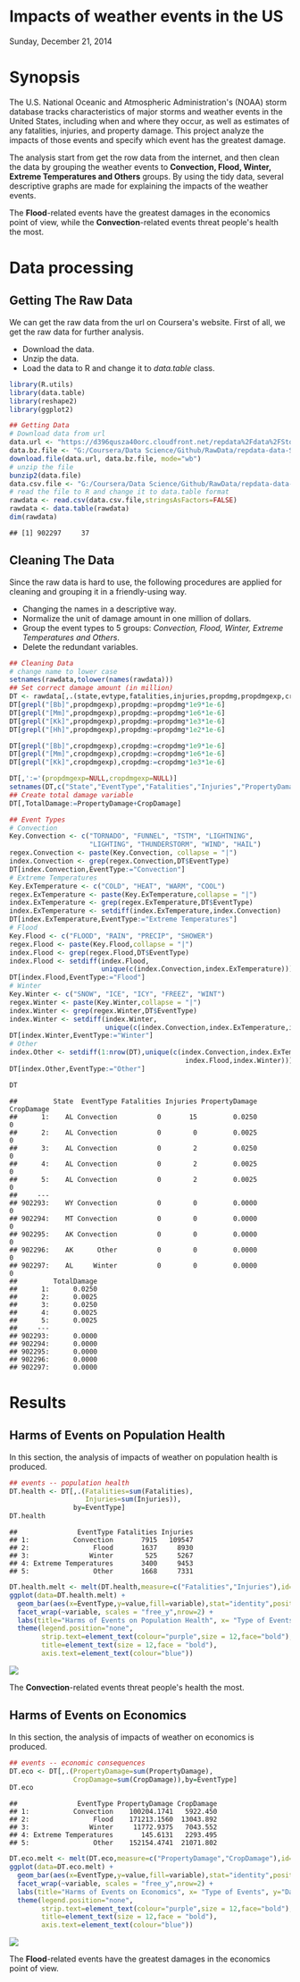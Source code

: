 # Impacts of weather events in the US
Sunday, December 21, 2014  

# Synopsis  

The U.S. National Oceanic and Atmospheric Administration's (NOAA) storm database tracks characteristics of major storms and weather events in the United States, including when and where they occur, as well as estimates of any fatalities, injuries, and property damage. This project analyze the impacts of those events and specify which event has the greatest damage.

The analysis start from get the row data from the internet, and then clean the data by grouping the weather events to **Convection, Flood, Winter, Extreme Temperatures and Others** groups. By using the tidy data, several descriptive graphs are made for explaining the impacts of the weather events.

The **Flood**-related events have the greatest damages in the economics point of view, while the **Convection**-related events threat people's health the most.


# Data processing
## Getting The Raw Data

We can get the raw data from the url on Coursera's website. First of all, we get the raw data for further analysis.

  + Download the data.
  + Unzip the data.
  + Load the data to R and change it to *data.table* class.

```r
library(R.utils)
library(data.table)
library(reshape2)
library(ggplot2)

## Getting Data
# Download data from url
data.url <- "https://d396qusza40orc.cloudfront.net/repdata%2Fdata%2FStormData.csv.bz2"
data.bz.file <- "G:/Coursera/Data Science/Github/RawData/repdata-data-StormData.csv.bz2"
download.file(data.url, data.bz.file, mode="wb")
# unzip the file
bunzip2(data.file)
data.csv.file <- "G:/Coursera/Data Science/Github/RawData/repdata-data-StormData.csv"
# read the file to R and change it to data.table format
rawdata <- read.csv(data.csv.file,stringsAsFactors=FALSE)
rawdata <- data.table(rawdata)
dim(rawdata)
```

```
## [1] 902297     37
```

## Cleaning The Data

Since the raw data is hard to use, the following procedures are applied for cleaning and grouping it in a friendly-using way.

  + Changing the names in a descriptive way.
  + Normalize the unit of damage amount in one million of dollars.
  + Group the event types to 5 groups: *Convection, Flood, Winter, Extreme Temperatures and Others*.
  + Delete the redundant variables.
  

```r
## Cleaning Data
# change name to lower case
setnames(rawdata,tolower(names(rawdata)))
## Set correct damage amount (in million)
DT <- rawdata[,.(state,evtype,fatalities,injuries,propdmg,propdmgexp,cropdmg,cropdmgexp)]
DT[grepl("[Bb]",propdmgexp),propdmg:=propdmg*1e9*1e-6]
DT[grepl("[Mm]",propdmgexp),propdmg:=propdmg*1e6*1e-6]
DT[grepl("[Kk]",propdmgexp),propdmg:=propdmg*1e3*1e-6]
DT[grepl("[Hh]",propdmgexp),propdmg:=propdmg*1e2*1e-6]

DT[grepl("[Bb]",cropdmgexp),cropdmg:=cropdmg*1e9*1e-6]
DT[grepl("[Mm]",cropdmgexp),cropdmg:=cropdmg*1e6*1e-6]
DT[grepl("[Kk]",cropdmgexp),cropdmg:=cropdmg*1e3*1e-6]

DT[,':='(propdmgexp=NULL,cropdmgexp=NULL)]
setnames(DT,c("State","EventType","Fatalities","Injuries","PropertyDamage","CropDamage"))
## Create total damage variable
DT[,TotalDamage:=PropertyDamage+CropDamage]

## Event Types
# Convection
Key.Convection <- c("TORNADO", "FUNNEL", "TSTM", "LIGHTNING", 
                    "LIGHTING", "THUNDERSTORM", "WIND", "HAIL")
regex.Convection <- paste(Key.Convection, collapse = "|")
index.Convection <- grep(regex.Convection,DT$EventType)
DT[index.Convection,EventType:="Convection"]
# Extreme Temperatures
Key.ExTemperature <- c("COLD", "HEAT", "WARM", "COOL")
regex.ExTemperature <- paste(Key.ExTemperature,collapse = "|")
index.ExTemperature <- grep(regex.ExTemperature,DT$EventType)
index.ExTemperature <- setdiff(index.ExTemperature,index.Convection)
DT[index.ExTemperature,EventType:="Extreme Temperatures"]
# Flood
Key.Flood <- c("FLOOD", "RAIN", "PRECIP", "SHOWER")
regex.Flood <- paste(Key.Flood,collapse = "|")
index.Flood <- grep(regex.Flood,DT$EventType)
index.Flood <- setdiff(index.Flood,
                       unique(c(index.Convection,index.ExTemperature)))
DT[index.Flood,EventType:="Flood"]
# Winter
Key.Winter <- c("SNOW", "ICE", "ICY", "FREEZ", "WINT")
regex.Winter <- paste(Key.Winter,collapse = "|")
index.Winter <- grep(regex.Winter,DT$EventType)
index.Winter <- setdiff(index.Winter,
                        unique(c(index.Convection,index.ExTemperature,index.Flood)))
DT[index.Winter,EventType:="Winter"]
# Other
index.Other <- setdiff(1:nrow(DT),unique(c(index.Convection,index.ExTemperature,
                                            index.Flood,index.Winter)))
DT[index.Other,EventType:="Other"]
```

```r
DT
```

```
##         State  EventType Fatalities Injuries PropertyDamage CropDamage
##      1:    AL Convection          0       15         0.0250          0
##      2:    AL Convection          0        0         0.0025          0
##      3:    AL Convection          0        2         0.0250          0
##      4:    AL Convection          0        2         0.0025          0
##      5:    AL Convection          0        2         0.0025          0
##     ---                                                               
## 902293:    WY Convection          0        0         0.0000          0
## 902294:    MT Convection          0        0         0.0000          0
## 902295:    AK Convection          0        0         0.0000          0
## 902296:    AK      Other          0        0         0.0000          0
## 902297:    AL     Winter          0        0         0.0000          0
##         TotalDamage
##      1:      0.0250
##      2:      0.0025
##      3:      0.0250
##      4:      0.0025
##      5:      0.0025
##     ---            
## 902293:      0.0000
## 902294:      0.0000
## 902295:      0.0000
## 902296:      0.0000
## 902297:      0.0000
```


# Results
## Harms of Events on Population Health

In this section, the analysis of impacts of weather on population health is produced.


```r
## events -- population health
DT.health <- DT[,.(Fatalities=sum(Fatalities),
                   Injuries=sum(Injuries)),
                by=EventType]
DT.health
```

```
##               EventType Fatalities Injuries
## 1:           Convection       7915   109547
## 2:                Flood       1637     8930
## 3:               Winter        525     5267
## 4: Extreme Temperatures       3400     9453
## 5:                Other       1668     7331
```

```r
DT.health.melt <- melt(DT.health,measure=c("Fatalities","Injuries"),id="EventType")
ggplot(data=DT.health.melt) + 
  geom_bar(aes(x=EventType,y=value,fill=variable),stat="identity",position="dodge") +
  facet_wrap(~variable, scales = "free_y",nrow=2) +
  labs(title="Harms of Events on Population Health", x= "Type of Events", y="Number") +
  theme(legend.position="none",
        strip.text=element_text(colour="purple",size = 12,face="bold"),
        title=element_text(size = 12,face = "bold"),
        axis.text=element_text(colour="blue"))
```

![](Project2_files/figure-html/unnamed-chunk-5-1.png) 

The **Convection**-related events threat people's health the most.

## Harms of Events on Economics

In this section, the analysis of impacts of weather on economics is produced.


```r
## events -- economic consequences
DT.eco <- DT[,.(PropertyDamage=sum(PropertyDamage),
                CropDamage=sum(CropDamage)),by=EventType]
DT.eco
```

```
##               EventType PropertyDamage CropDamage
## 1:           Convection    100204.1741   5922.450
## 2:                Flood    171213.1560  13043.892
## 3:               Winter     11772.9375   7043.552
## 4: Extreme Temperatures       145.6131   2293.495
## 5:                Other    152154.4741  21071.802
```

```r
DT.eco.melt <- melt(DT.eco,measure=c("PropertyDamage","CropDamage"),id="EventType")
ggplot(data=DT.eco.melt) + 
  geom_bar(aes(x=EventType,y=value,fill=variable),stat="identity",position="dodge") +
  facet_wrap(~variable, scales = "free_y",nrow=2) +
  labs(title="Harms of Events on Economics", x= "Type of Events", y="Damages (in million $)") +
  theme(legend.position="none",
        strip.text=element_text(colour="purple",size = 12,face="bold"),
        title=element_text(size = 12,face = "bold"),
        axis.text=element_text(colour="blue"))
```

![](Project2_files/figure-html/unnamed-chunk-6-1.png) 

The **Flood**-related events have the greatest damages in the economics point of view.

